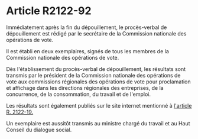 # Article R2122-92

Immédiatement après la fin du dépouillement, le procès-verbal de dépouillement est rédigé par le secrétaire de la Commission nationale des opérations de vote. 
  
  
Il est établi en deux exemplaires, signés de tous les membres de la Commission nationale des opérations de vote. 
  
  
Dès l'établissement du procès-verbal de dépouillement, les résultats sont transmis par le président de la Commission nationale des opérations de vote aux commissions régionales des opérations de vote pour proclamation et affichage dans les directions régionales des entreprises, de la concurrence, de la consommation, du travail et de l'emploi. 
  
  
Les résultats sont également publiés sur le site internet mentionné à [l'article R. 2122-19.][1] 
  
  
Un exemplaire est aussitôt transmis au ministre chargé du travail et au Haut Conseil du dialogue social.

 [1]: /affichCodeArticle.do?cidTexte=LEGITEXT000006072050&idArticle=LEGIARTI000024280386&dateTexte=&categorieLien=cid